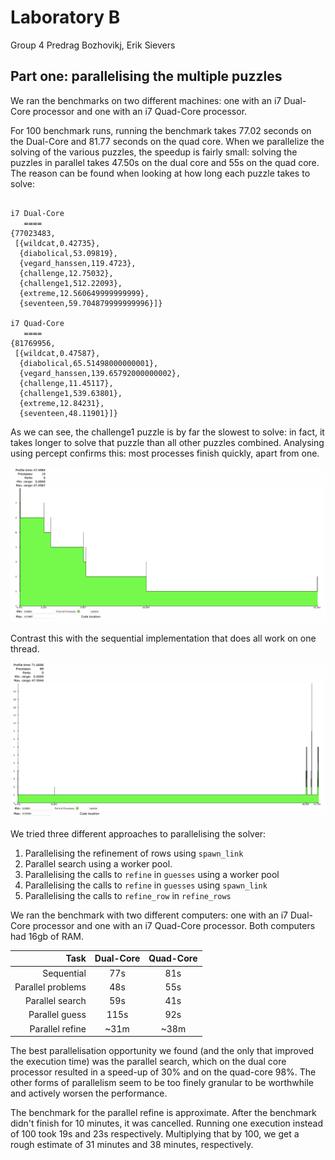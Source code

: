 # Laboratory B
Group 4
Predrag Bozhovikj, Erik Sievers

## Part one: parallelising the multiple puzzles

We ran the benchmarks on two different machines: one with an i7 Dual-Core processor and one with an i7 Quad-Core processor.

For 100 benchmark runs, running the benchmark takes 77.02 seconds on the Dual-Core and 81.77 seconds on the quad core. When we parallelize the solving of the various puzzles, the speedup is fairly small: solving the puzzles in parallel takes 47.50s on the dual core and 55s on the quad core. The reason can be found when looking at how long each puzzle takes to solve:
```

i7 Dual-Core
   ====
{77023483,
 [{wildcat,0.42735},
  {diabolical,53.09819},
  {vegard_hanssen,119.4723},
  {challenge,12.75032},
  {challenge1,512.22093},
  {extreme,12.560649999999999},
  {seventeen,59.704879999999996}]}

i7 Quad-Core
   ====
{81769956,
 [{wildcat,0.47587},
  {diabolical,65.51498000000001},
  {vegard_hanssen,139.65792000000002},
  {challenge,11.45117},
  {challenge1,539.63801},
  {extreme,12.84231},
  {seventeen,48.11901}]}
```

As we can see, the challenge1 puzzle is by far the slowest to solve: in fact, it takes longer to solve that puzzle than all other puzzles combined. Analysing using percept confirms this: most processes finish quickly, apart from one.

![](Parallel.png)

Contrast this with the sequential implementation that does all work on one thread.

![](Sequential.png)

We tried three different approaches to parallelising the solver:
1. Parallelising the refinement of rows using `spawn_link`
2. Parallel search using a worker pool.
3. Parallelising the calls to `refine` in `guesses` using a worker pool
4. Parallelising the calls to `refine` in `guesses` using `spawn_link`
5. Parallelising the calls to `refine_row` in `refine_rows`

We ran the benchmark with two different computers: one with an i7 Dual-Core processor and one with an i7 Quad-Core processor. Both computers had 16gb of RAM.

|              Task | Dual-Core | Quad-Core |
| ----------------: | :-------: | :-------: |
|        Sequential |    77s    |    81s    |
| Parallel problems |    48s    |    55s    |
|   Parallel search |    59s    |    41s    |
|    Parallel guess |   115s    |    92s    |
|   Parallel refine |   ~31m    |   ~38m    |

The best parallelisation opportunity we found (and the only that improved the execution time) was the parallel search, which on the dual core processor resulted in a speed-up of 30% and on the quad-core 98%. The other forms of parallelism seem to be too finely granular to be worthwhile and actively worsen the performance.

The benchmark for the parallel refine is approximate. After the benchmark didn't finish for 10 minutes, it was cancelled. Running one execution instead of 100 took 19s and 23s respectively. Multiplying that by 100, we get a rough estimate of 31 minutes and 38 minutes, respectively.

<!-- After implementing worker pools and splitting of the initial decision tree into one process for each, the number of processes jumps drastically without a significant speedup in execution (46.4s), as can be seen in percept. -->
<!-- ![](ConcurrentInitialTreeSplit.png) -->
